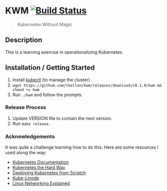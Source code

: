 # KWM [![Build Status](https://travis-ci.org/tkellen/kwm.svg?branch=master)](https://travis-ci.org/tkellen/kwm)
> Kubernetes Without Magic

## Description
This is a learning exercise in operationalizing Kubernetes.

## Installation / Getting Started
1. Install [kubectl] (to manage the cluster)
2. `wget https://github.com/tkellen/kwm/releases/download/v0.1.0/kwm && chmod +x kwm`
3. Run `./kwm` and follow the prompts.

### Release Process
1. Update VERSION file to contain the next version.
2. Run `make release`.

### Acknowledgements
It was quite a challenge learning how to do this. Here are some resources I used
along the way:

* [Kubernetes Documentation]
* [Kubernetes the Hard Way]
* [Deploying Kubernetes from Scratch]
* [Kube-Linode]
* [Linux Networking Explained]

[Bootkube]: https://github.com/kubernetes-incubator/bootkube
[Kubernetes Documentation]: https://kubernetes.io/docs/home/
[Kubernetes the Hard Way]: https://github.com/kelseyhightower/kubernetes-the-hard-way
[Deploying Kubernetes from Scratch]: https://nixaid.com/deploying-kubernetes-cluster-from-scratch/
[Kube-Linode]: https://github.com/kahkhang/kube-linode
[Linux Networking Explained]: http://events.linuxfoundation.org/sites/events/files/slides/2016%20-%20Linux%20Networking%20explained_0.pdf
[kubectl]: https://kubernetes.io/docs/tasks/tools/install-kubectl/
